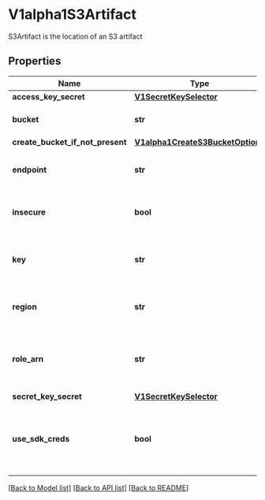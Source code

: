 # V1alpha1S3Artifact

S3Artifact is the location of an S3 artifact
## Properties
Name | Type | Description | Notes
------------ | ------------- | ------------- | -------------
**access_key_secret** | [**V1SecretKeySelector**](V1SecretKeySelector.md) |  | [optional] 
**bucket** | **str** | Bucket is the name of the bucket | [optional] 
**create_bucket_if_not_present** | [**V1alpha1CreateS3BucketOptions**](V1alpha1CreateS3BucketOptions.md) |  | [optional] 
**endpoint** | **str** | Endpoint is the hostname of the bucket endpoint | [optional] 
**insecure** | **bool** | Insecure will connect to the service with TLS | [optional] 
**key** | **str** | Key is the key in the bucket where the artifact resides | 
**region** | **str** | Region contains the optional bucket region | [optional] 
**role_arn** | **str** | RoleARN is the Amazon Resource Name (ARN) of the role to assume. | [optional] 
**secret_key_secret** | [**V1SecretKeySelector**](V1SecretKeySelector.md) |  | [optional] 
**use_sdk_creds** | **bool** | UseSDKCreds tells the driver to figure out credentials based on sdk defaults. | [optional] 

[[Back to Model list]](../README.md#documentation-for-models) [[Back to API list]](../README.md#documentation-for-api-endpoints) [[Back to README]](../README.md)


